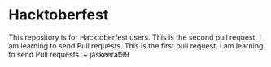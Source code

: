 # Hacktoberfest
This repository is for Hacktoberfest users.
This is the second pull request. I am learning to send Pull requests.
This is the first pull request. I am learning to send Pull requests. ~ jaskeerat99
